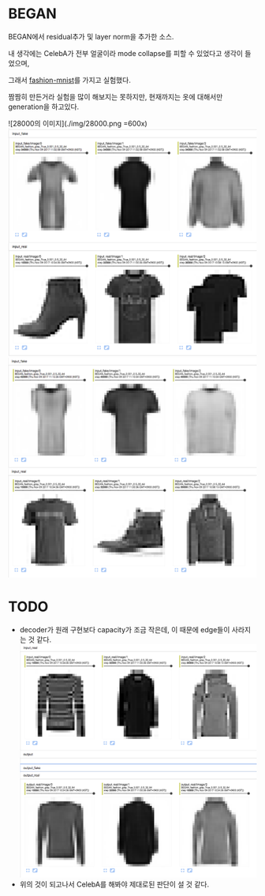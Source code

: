 # BEGAN

BEGAN에서 residual추가 및 layer norm을 추가한 소스.

내 생각에는 CelebA가 전부 얼굴이라 mode collapse를 피할 수 있었다고 생각이 들었으며,

그래서 [fashion-mnist](https://github.com/zalandoresearch/fashion-mnist)를 가지고 실험했다.

짬짬히 만든거라 실험을 많이 해보지는 못하지만, 현재까지는 옷에 대해서만 generation을 하고있다.

![28000의 이미지](./img/28000.png =600x)
![34000의 이미지](./img/34000.png)
![52000의 이미지](./img/52000.png)

# TODO
* decoder가 원래 구현보다 capacity가 조금 작은데, 이 때문에 edge들이 사라지는 것 같다.
![bad_decoder](./img/bad_decoder.png)
* 위의 것이 되고나서 CelebA를 해봐야 제대로된 판단이 설 것 같다.

